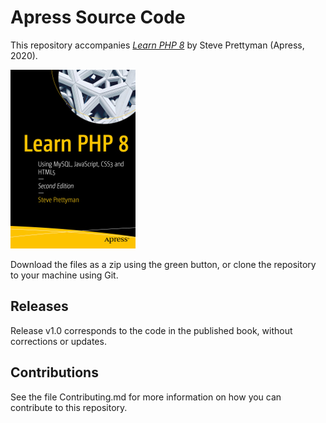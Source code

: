 # Apress Source Code

This repository accompanies [*Learn PHP 8*](https://www.apress.com/9781484262399) by Steve Prettyman (Apress, 2020).

[comment]: #cover
![Cover image](9781484262399.jpg)

Download the files as a zip using the green button, or clone the repository to your machine using Git.

## Releases

Release v1.0 corresponds to the code in the published book, without corrections or updates.

## Contributions

See the file Contributing.md for more information on how you can contribute to this repository.